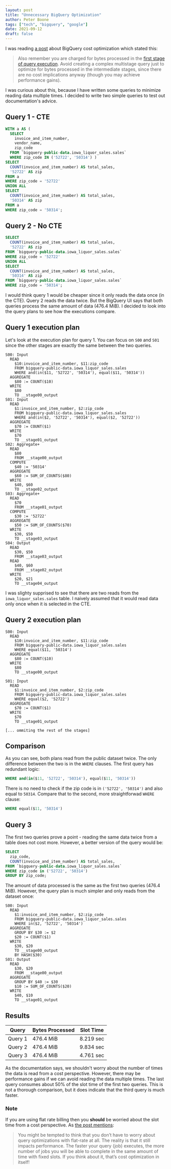```yaml
---
layout: post
title: "Unnecessary BigQuery Optimization"
author: Peter Boone
tags: ["tech", "bigquery", "google"]
date: 2021-09-12
draft: false
---
```


I was reading [a post](https://cloud.google.com/blog/products/data-analytics/cost-optimization-best-practices-for-bigquery) about BigQuery cost optimization which stated this:

> Also remember you are charged for bytes processed in the [first stage of query execution](https://cloud.google.com/bigquery/query-plan-explanation#background). Avoid creating a complex multistage query just to optimize for bytes processed in the intermediate stages, since there are no cost implications anyway (though you may achieve performance gains).

I was curious about this, because I have written some queries to minimize reading data multiple times. I decided to write two simple queries to test out documentation's advice.

## Query 1 - CTE

```sql
WITH a AS (
  SELECT
    invoice_and_item_number,
    vendor_name,
    zip_code
  FROM `bigquery-public-data.iowa_liquor_sales.sales`
  WHERE zip_code IN ('52722', '50314') )
SELECT
  COUNT(invoice_and_item_number) AS total_sales,
  '52722' AS zip
FROM a
WHERE zip_code = '52722'
UNION ALL
SELECT
  COUNT(invoice_and_item_number) AS total_sales,
  '50314' AS zip
FROM a
WHERE zip_code = '50314';
```

## Query 2 - No CTE
```sql
SELECT
  COUNT(invoice_and_item_number) AS total_sales,
  '52722' AS zip
FROM `bigquery-public-data.iowa_liquor_sales.sales`
WHERE zip_code = '52722'
UNION ALL
SELECT
  COUNT(invoice_and_item_number) AS total_sales,
  '50314' AS zip
FROM `bigquery-public-data.iowa_liquor_sales.sales`
WHERE zip_code = '50314';
```

I would think query 1 would be cheaper since it only reads the data once (in the CTE). Query 2 reads the data twice. But the BigQuery UI says that both queries process the same amount of data (476.4 MiB). I decided to look into the query plans to see how the executions compare.

## Query 1 execution plan

Let's look at the execution plan for query 1. You can focus on `S00` and `S01` since the other stages are exactly the same between the two queries.

```
S00: Input
  READ	
    $10:invoice_and_item_number, $11:zip_code
    FROM bigquery-public-data.iowa_liquor_sales.sales
    WHERE and(in($11, '52722', '50314'), equal($11, '50314'))
  AGGREGATE	
    $80 := COUNT($10)
  WRITE	
    $80
    TO __stage00_output
S01: Input
  READ	
    $1:invoice_and_item_number, $2:zip_code
    FROM bigquery-public-data.iowa_liquor_sales.sales
    WHERE and(in($2, '52722', '50314'), equal($2, '52722'))
  AGGREGATE	
    $70 := COUNT($1)
  WRITE	
    $70
    TO __stage01_output
S02: Aggregate+
  READ	
    $80
    FROM __stage00_output
  COMPUTE	
    $40 := '50314'
  AGGREGATE	
    $60 := SUM_OF_COUNTS($80)
  WRITE	
    $40, $60
    TO __stage02_output
S03: Aggregate+
  READ	
    $70
    FROM __stage01_output
  COMPUTE	
    $30 := '52722'
  AGGREGATE	
    $50 := SUM_OF_COUNTS($70)
  WRITE	
    $30, $50
    TO __stage03_output
S04: Output
  READ	
    $30, $50
    FROM __stage03_output
  READ	
    $40, $60
    FROM __stage02_output
  WRITE	
    $20, $21
    TO __stage04_output
```

I was slighty supprised to see that there are two reads from the `iowa_liquor_sales.sales` table. I naively assumed that it would read data only once when it is selected in the CTE.

## Query 2 execution plan
```
S00: Input
  READ	
    $10:invoice_and_item_number, $11:zip_code
    FROM bigquery-public-data.iowa_liquor_sales.sales
    WHERE equal($11, '50314')
  AGGREGATE	
    $80 := COUNT($10)
  WRITE	
    $80
    TO __stage00_output

S01: Input
  READ	
    $1:invoice_and_item_number, $2:zip_code
    FROM bigquery-public-data.iowa_liquor_sales.sales
    WHERE equal($2, '52722')
  AGGREGATE	
    $70 := COUNT($1)
  WRITE	
    $70
    TO __stage01_output

[... ommiting the rest of the stages]
```

## Comparison

As you can see, both plans read from the public dataset twice. The only difference between the two is in the `WHERE` clauses. The first query has redundant logic:

```sql
WHERE and(in($11, '52722', '50314'), equal($11, '50314'))
```
There is no need to check if the zip code is in `('52722', '50314')` and also equal to `50314`. Compare that to the second, more straightforwad `WHERE` clause:

```sql
WHERE equal($11, '50314')
```

## Query 3

The first two queries prove a point - reading the same data twice from a table does not cost more. However, a better version of the query would be:

```sql
SELECT
  zip_code,
  COUNT(invoice_and_item_number) AS total_sales,
FROM `bigquery-public-data.iowa_liquor_sales.sales`
WHERE zip_code in ('52722', '50314')
GROUP BY zip_code;
```
The amount of data processed is the same as the first two queries (476.4 MiB). However, the query plan is much simpler and only reads from the dataset once:

```
S00: Input
  READ	
    $1:invoice_and_item_number, $2:zip_code
    FROM bigquery-public-data.iowa_liquor_sales.sales
    WHERE in($2, '52722', '50314')
  AGGREGATE	
    GROUP BY $30 := $2
    $20 := COUNT($1)
  WRITE	
    $30, $20
    TO __stage00_output
    BY HASH($30)
S01: Output
  READ	
    $30, $20
    FROM __stage00_output
  AGGREGATE	
    GROUP BY $40 := $30
    $10 := SUM_OF_COUNTS($20)
  WRITE	
    $40, $10
    TO __stage01_output
```

## Results

Query|Bytes Processed|Slot Time
---|---|---
Query 1|476.4 MiB|8.219 sec
Query 2|476.4 MiB|9.834 sec
Query 3|476.4 MiB|4.761 sec

As the documentation says, we shouldn't worry about the number of times the data is read from a cost perspective. However, there may be performance gains if we can avoid reading the data multiple times. The last query consumes about 50% of the slot time of the first two queries. This is not a thorough comparison, but it does indicate that the third query is much faster.

### Note

If you are using flat rate billing then you __should__ be worried about the slot time from a cost perspective. As [the post mentions](https://cloud.google.com/blog/products/data-analytics/cost-optimization-best-practices-for-bigquery#:~:text=You%20might%20be,optimization%20in%20itself!):

> You might be tempted to think that you don’t have to worry about query optimizations with flat-rate at all. The reality is that it still impacts performance. The faster your query (job) executes, the more number of jobs you will be able to complete in the same amount of time with fixed slots. If you think about it, that’s cost optimization in itself!
